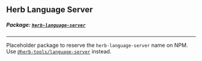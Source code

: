 ## Herb Language Server

##### Package: [`herb-language-server`](https://www.npmjs.com/package/herb-language-server)

---

Placeholder package to reserve the `herb-language-server` name on NPM. Use [`@herb-tools/language-server`](https://github.com/marcoroth/herb/tree/main/javascript/packages/language-server#readme) instead.
